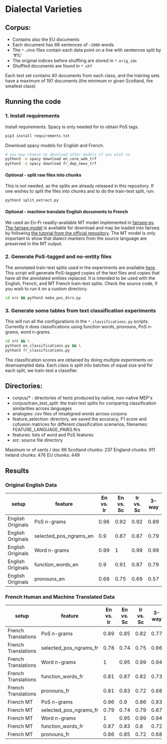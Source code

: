 # Dialectal Varieties

## Corpus:

- Contains also the EU documents
- Each document has 66 sentences of `~2000` words
- The `*.chnk` files contain each data point on a line with sentences split by '#%'
- The original indices before shuffling are stored in `*.orig_idx`
- Shuffled documents are found in `*.shf`

Each test set contains 40 documents from each class, and the training sets have a maximum of 197 documents (the minimum nr given Scotland, the smallest class)


## Running the code

### 1. Install requirements

Install requirements. Spacy is only needed for to obtain PoS tags.

```bash
pip3 install requirements.txt
```

Download spacy models for English and French.
```bash
# you may choose to download other models if you wish so
python3 -m spacy download en_core_web_trf
python3 -m spacy download fr_dep_news_trf
```

#### Optional - split raw files into chunks
This is not needed, as the splits are already released in this repository. If one wishes to split the files into chunks and to do the train-test split, run:
```bash
python3 split_extract.py
```

#### Optional - machine translate English documents to French
We used an En-Fr readily-available MT model implemented in [fairseq-py](https://github.com/pytorch/fairseq). [The fairseq model](https://dl.fbaipublicfiles.com/fairseq/models/wmt14.en-fr.joined-dict.transformer.tar.bz2) is available for download and may be loaded into fairseq by following [the tutorial from the official repository](https://github.com/pytorch/fairseq/blob/main/examples/translation/README.md). The MT model is only important to show that dialect-markers from the source language are preserved in the MT output.




### 2. Generate PoS-tagged and no-entity files

The annotated train-test splits used in the experiments are available [here](https://github.com/senisioi/dialectal_varieties/releases/download/v0.1/train_test_split.tar.gz). 
This script will generate PoS-tagged copies of the text files and copies that have all the annotated entities replaced. It is intended to be used with the English, French, and MT French train-test splits. Check the source code, if you wish to run it on a custom directory.
```bash
cd src && python3 make_pos_dirs.py
``` 


### 3. Generate some tables from text classification experiments

This will run all the configurations in the `*_classifications.py` scripts. Currently it does classifications using function words, pronouns, PoS n-grams, word n-grams.
```bash
cd src && \
python3 en_classifications.py && \
python3 fr_classifications.py
``` 
The classification scores are obtained by doing multiple experiments on downsampled data. Each class is split into batches of equal size and for each split, we train-test a classifier.


## Directories:

- corpus/* : directories of texts produced by native, non-native MEP's
- corpus/train_test_split: the train test splits for comparing classification similarities across languages
- analogies: csv files of misaligned words across corpora
- feature_selection: directory, we saved the accuracy, F1 score and cofusion matrices for different classification scenarios, filenames: FEATURE_LANGUAGE_PAIRS.ftrs
- features: lists of word and PoS features 
- src: source file directory


Maximum nr of sents / doc  66
Scotland chunks:  237
England chunks:  911
Ireland chunks:  476
EU chunks:  449


## Results

### Original English Data

|setup|feature                      |En vs. Ir|En vs. Sc                                    |Ir vs. Sc|3-way|
|-----|-----------------------------|---------|---------------------------------------------|---------|-----|
|English Originals|PoS n-grams                  |0.96     |0.92                                         |0.92     |0.89 |
|English Originals|selected_pos_ngrams_en       |0.9      |0.87                                         |0.87     |0.79 |
|English Originals|Word n-grams                 |0.99     |1                                            |0.99     |0.99 |
|English Originals|function_words_en            |0.9      |0.91                                         |0.87     |0.79 |
|English Originals|pronouns_en                  |0.68     |0.75                                         |0.69     |0.57 |



### French Human and Machine Translated Data

|setup|feature                      |En vs. Ir|En vs. Sc                                    |Ir vs. Sc|3-way|
|-----|-----------------------------|---------|---------------------------------------------|---------|-----|
|French Translations|PoS n-grams                  |0.89     |0.85                                         |0.82     |0.77 |
|French Translations|selected_pos_ngrams_fr       |0.78     |0.74                                         |0.75     |0.66 |
|French Translations|Word n-grams                 |1        |0.95                                         |0.99     |0.94 |
|French Translations|function_words_fr            |0.81     |0.87                                         |0.82     |0.73 |
|French Translations|pronouns_fr                  |0.81     |0.83                                         |0.72     |0.68 |
|French MT|PoS n-grams                  |0.96     |0.9                                          |0.86     |0.83 |
|French MT|selected_pos_ngrams_fr       |0.79     |0.74                                         |0.79     |0.67 |
|French MT|Word n-grams                 |1        |0.95                                         |0.99     |0.94 |
|French MT|function_words_fr            |0.87     |0.83                                         |0.8      |0.72 |
|French MT|pronouns_fr                  |0.86     |0.85                                         |0.72     |0.68 |
